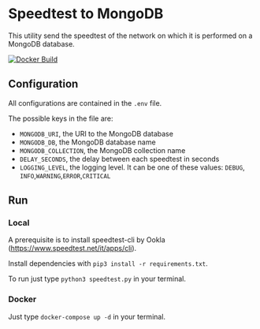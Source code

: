 # Speedtest to MongoDB

This utility send the speedtest of the network on which it is performed on a MongoDB database.

[![Docker Build](https://img.shields.io/docker/cloud/build/ajeje93/speedtest-to-mongodb)](https://hub.docker.com/r/ajeje93/speedtest-to-mongodb)

## Configuration

All configurations are contained in the `.env` file.

The possible keys in the file are:

* `MONGODB_URI`, the URI to the MongoDB database
* `MONGODB_DB`, the MongoDB database name
* `MONGODB_COLLECTION`, the MongoDB collection name
* `DELAY_SECONDS`, the delay between each speedtest in seconds
* `LOGGING_LEVEL`, the logging level. It can be one of these values: `DEBUG`, `INFO`,`WARNING`,`ERROR`,`CRITICAL`

## Run

### Local

A prerequisite is to install speedtest-cli by Ookla (<https://www.speedtest.net/it/apps/cli>).

Install dependencies with `pip3 install -r requirements.txt`.

To run just type `python3 speedtest.py` in your terminal.

### Docker

Just type `docker-compose up -d` in your terminal.
